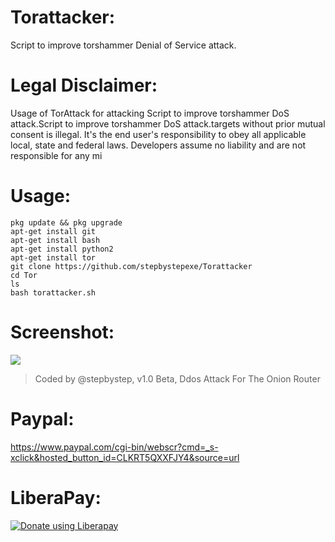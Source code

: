 # Torattacker:
Script to improve torshammer Denial of Service attack.
# Legal Disclaimer:
Usage of TorAttack for attacking Script to improve torshammer DoS attack.Script to improve torshammer DoS attack.targets without prior mutual consent is illegal. It's the end user's responsibility to obey all applicable local, state and federal laws. Developers assume no liability and are not responsible for any mi
# Usage:
```
pkg update && pkg upgrade
apt-get install git
apt-get install bash
apt-get install python2
apt-get install tor
git clone https://github.com/stepbystepexe/Torattacker
cd Tor
ls
bash torattacker.sh
````
# Screenshot:
![](./Screenshoot.png)
> Coded by @stepbystep, v1.0 Beta, Ddos Attack For The Onion Router
# Paypal:
https://www.paypal.com/cgi-bin/webscr?cmd=_s-xclick&hosted_button_id=CLKRT5QXXFJY4&source=url
# LiberaPay:
<noscript><a href="https://liberapay.com/stepbystepexe/donate"><img alt="Donate using Liberapay" src="https://liberapay.com/assets/widgets/donate.svg"></a></noscript>

